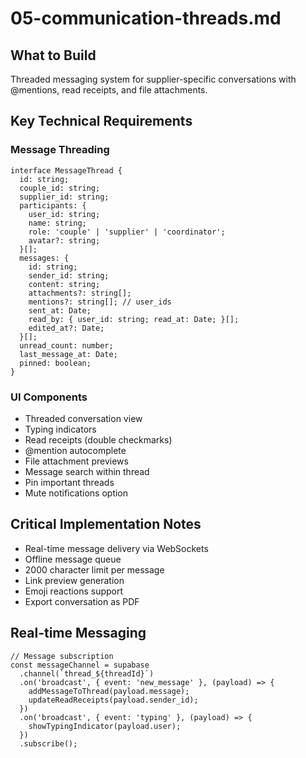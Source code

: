 # 05-communication-threads.md

## What to Build

Threaded messaging system for supplier-specific conversations with @mentions, read receipts, and file attachments.

## Key Technical Requirements

### Message Threading

```
interface MessageThread {
  id: string;
  couple_id: string;
  supplier_id: string;
  participants: {
    user_id: string;
    name: string;
    role: 'couple' | 'supplier' | 'coordinator';
    avatar?: string;
  }[];
  messages: {
    id: string;
    sender_id: string;
    content: string;
    attachments?: string[];
    mentions?: string[]; // user_ids
    sent_at: Date;
    read_by: { user_id: string; read_at: Date; }[];
    edited_at?: Date;
  }[];
  unread_count: number;
  last_message_at: Date;
  pinned: boolean;
}
```

### UI Components

- Threaded conversation view
- Typing indicators
- Read receipts (double checkmarks)
- @mention autocomplete
- File attachment previews
- Message search within thread
- Pin important threads
- Mute notifications option

## Critical Implementation Notes

- Real-time message delivery via WebSockets
- Offline message queue
- 2000 character limit per message
- Link preview generation
- Emoji reactions support
- Export conversation as PDF

## Real-time Messaging

```
// Message subscription
const messageChannel = supabase
  .channel(`thread_${threadId}`)
  .on('broadcast', { event: 'new_message' }, (payload) => {
    addMessageToThread(payload.message);
    updateReadReceipts(payload.sender_id);
  })
  .on('broadcast', { event: 'typing' }, (payload) => {
    showTypingIndicator(payload.user);
  })
  .subscribe();
```